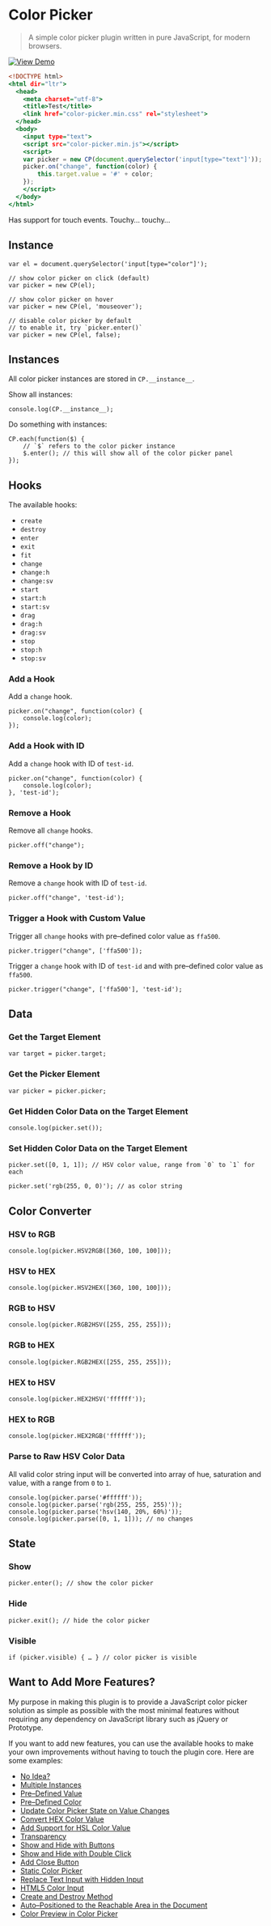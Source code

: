 Color Picker
============

> A simple color picker plugin written in pure JavaScript, for modern browsers.

[![View Demo](https://cloud.githubusercontent.com/assets/1669261/16919759/246196ec-4d35-11e6-8d12-153aa969384e.png)](https://rawgit.com/tovic/color-picker/master/color-picker.html "View Demo")

~~~ .html
<!DOCTYPE html>
<html dir="ltr">
  <head>
    <meta charset="utf-8">
    <title>Test</title>
    <link href="color-picker.min.css" rel="stylesheet">
  </head>
  <body>
    <input type="text">
    <script src="color-picker.min.js"></script>
    <script>
    var picker = new CP(document.querySelector('input[type="text"]'));
    picker.on("change", function(color) {
        this.target.value = '#' + color;
    });
    </script>
  </body>
</html>
~~~

Has support for touch events. Touchy… touchy…

Instance
--------

~~~ .javascript
var el = document.querySelector('input[type="color"]');

// show color picker on click (default)
var picker = new CP(el);

// show color picker on hover
var picker = new CP(el, 'mouseover');

// disable color picker by default
// to enable it, try `picker.enter()`
var picker = new CP(el, false);
~~~

Instances
---------

All color picker instances are stored in `CP.__instance__`.

Show all instances:

~~~ .javascript
console.log(CP.__instance__);
~~~

Do something with instances:

~~~ .javascript
CP.each(function($) {
    // `$` refers to the color picker instance
    $.enter(); // this will show all of the color picker panel
});
~~~

Hooks
-----

The available hooks:

 - `create`
 - `destroy`
 - `enter`
 - `exit`
 - `fit`
 - `change`
 - `change:h`
 - `change:sv`
 - `start`
 - `start:h`
 - `start:sv`
 - `drag`
 - `drag:h`
 - `drag:sv`
 - `stop`
 - `stop:h`
 - `stop:sv`

### Add a Hook

Add a `change` hook.

~~~ .javascript
picker.on("change", function(color) {
    console.log(color);
});
~~~

### Add a Hook with ID

Add a `change` hook with ID of `test-id`.

~~~ .javascript
picker.on("change", function(color) {
    console.log(color);
}, 'test-id');
~~~

### Remove a Hook

Remove all `change` hooks.

~~~ .javascript
picker.off("change");
~~~

### Remove a Hook by ID

Remove a `change` hook with ID of `test-id`.

~~~ .javascript
picker.off("change", 'test-id');
~~~

### Trigger a Hook with Custom Value

Trigger all `change` hooks with pre–defined color value as `ffa500`.

~~~ .javascript
picker.trigger("change", ['ffa500']);
~~~

Trigger a `change` hook with ID of `test-id` and with pre–defined color value as `ffa500`.

~~~ .javascript
picker.trigger("change", ['ffa500'], 'test-id');
~~~

Data
----

### Get the Target Element

~~~ .javascript
var target = picker.target;
~~~

### Get the Picker Element

~~~ .javascript
var picker = picker.picker;
~~~

### Get Hidden Color Data on the Target Element

~~~ .javascript
console.log(picker.set());
~~~

### Set Hidden Color Data on the Target Element

~~~ .javascript
picker.set([0, 1, 1]); // HSV color value, range from `0` to `1` for each
~~~

~~~ .javascript
picker.set('rgb(255, 0, 0)'); // as color string
~~~

Color Converter
---------------

### HSV to RGB

~~~ .javascript
console.log(picker.HSV2RGB([360, 100, 100]));
~~~

### HSV to HEX

~~~ .javascript
console.log(picker.HSV2HEX([360, 100, 100]));
~~~

### RGB to HSV

~~~ .javascript
console.log(picker.RGB2HSV([255, 255, 255]));
~~~

### RGB to HEX

~~~ .javascript
console.log(picker.RGB2HEX([255, 255, 255]));
~~~

### HEX to HSV

~~~ .javascript
console.log(picker.HEX2HSV('ffffff'));
~~~

### HEX to RGB

~~~ .javascript
console.log(picker.HEX2RGB('ffffff'));
~~~

### Parse to Raw HSV Color Data

All valid color string input will be converted into array of hue, saturation and value, with a range from `0` to `1`.

~~~ .javascript
console.log(picker.parse('#ffffff'));
console.log(picker.parse('rgb(255, 255, 255)'));
console.log(picker.parse('hsv(140, 20%, 60%)'));
console.log(picker.parse([0, 1, 1])); // no changes
~~~

State
-----

### Show

~~~ .javascript
picker.enter(); // show the color picker
~~~

### Hide

~~~ .javascript
picker.exit(); // hide the color picker
~~~

### Visible

~~~ .javascript
if (picker.visible) { … } // color picker is visible
~~~

Want to Add More Features?
--------------------------

My purpose in making this plugin is to provide a JavaScript color picker solution as simple as possible with the most minimal features without requiring any dependency on JavaScript library such as jQuery or Prototype.

If you want to add new features, you can use the available hooks to make your own improvements without having to touch the plugin core. Here are some examples:

 - [No Idea?](https://rawgit.com/tovic/color-picker/master/color-picker.noob.html)
 - [Multiple Instances](https://rawgit.com/tovic/color-picker/master/color-picker.picker.html)
 - [Pre–Defined Value](https://rawgit.com/tovic/color-picker/master/color-picker.value-set.html)
 - [Pre–Defined Color](https://rawgit.com/tovic/color-picker/master/color-picker.picker-set.html)
 - [Update Color Picker State on Value Changes](https://rawgit.com/tovic/color-picker/master/color-picker.value-update.html)
 - [Convert HEX Color Value](https://rawgit.com/tovic/color-picker/master/color-picker.value-convert.html)
 - [Add Support for HSL Color Value](https://rawgit.com/tovic/color-picker/master/color-picker.color-hsl.html)
 - [Transparency](https://rawgit.com/tovic/color-picker/master/color-picker.color-rgba.html)
 - [Show and Hide with Buttons](https://rawgit.com/tovic/color-picker/master/color-picker.state.html)
 - [Show and Hide with Double Click](https://rawgit.com/tovic/color-picker/master/color-picker.trigger.html)
 - [Add Close Button](https://rawgit.com/tovic/color-picker/master/color-picker.close.html)
 - [Static Color Picker](https://rawgit.com/tovic/color-picker/master/color-picker.static.html)
 - [Replace Text Input with Hidden Input](https://rawgit.com/tovic/color-picker/master/color-picker.replace.html)
 - [HTML5 Color Input](https://rawgit.com/tovic/color-picker/master/color-picker.input-color.html)
 - [Create and Destroy Method](https://rawgit.com/tovic/color-picker/master/color-picker.create-destroy.html)
 - [Auto–Positioned to the Reachable Area in the Document](https://rawgit.com/tovic/color-picker/master/color-picker.fit.html)
 - [Color Preview in Color Picker](https://rawgit.com/tovic/color-picker/master/color-picker.picker-preview.html)